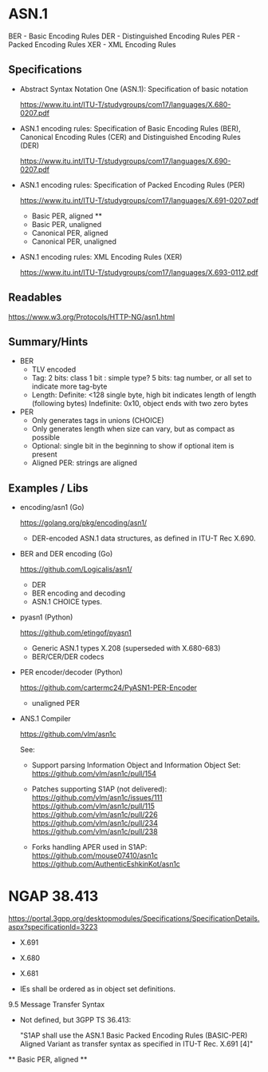 
# ASN.1

BER - Basic Encoding Rules
DER - Distinguished Encoding Rules
PER - Packed Encoding Rules
XER - XML Encoding Rules

## Specifications

* Abstract Syntax Notation One (ASN.1):
  Specification of basic notation

  https://www.itu.int/ITU-T/studygroups/com17/languages/X.680-0207.pdf

* ASN.1 encoding rules:
  Specification of Basic Encoding Rules (BER),
  Canonical Encoding Rules (CER) and
  Distinguished Encoding Rules (DER)

  https://www.itu.int/ITU-T/studygroups/com17/languages/X.690-0207.pdf

* ASN.1 encoding rules:
  Specification of Packed Encoding Rules (PER)

  https://www.itu.int/ITU-T/studygroups/com17/languages/X.691-0207.pdf
  - Basic PER, aligned        **
  - Basic PER, unaligned
  - Canonical PER, aligned
  - Canonical PER, unaligned

* ASN.1 encoding rules:
  XML Encoding Rules (XER)

  https://www.itu.int/ITU-T/studygroups/com17/languages/X.693-0112.pdf


## Readables

https://www.w3.org/Protocols/HTTP-NG/asn1.html


## Summary/Hints

* BER
  - TLV encoded
  - Tag: 2 bits: class
         1 bit : simple type?
         5 bits: tag number, or all set to indicate more tag-byte
  - Length: Definite: <128 single byte, high bit indicates length of length (following bytes)
            Indefinite: 0x10, object ends with two zero bytes
* PER
  - Only generates tags in unions (CHOICE)
  - Only generates length when size can vary, but as compact as possible
  - Optional: single bit in the beginning to show if optional item is present
  - Aligned PER: strings are aligned

## Examples / Libs

* encoding/asn1 (Go)

  https://golang.org/pkg/encoding/asn1/

  - DER-encoded ASN.1 data structures, as defined in ITU-T Rec X.690.


* BER and DER encoding (Go)

  https://github.com/Logicalis/asn1/

  - DER
  - BER encoding and decoding
  - ASN.1 CHOICE types.


* pyasn1 (Python)

  https://github.com/etingof/pyasn1

  - Generic ASN.1 types X.208 (superseded with X.680-683)
  - BER/CER/DER codecs

* PER encoder/decoder (Python)

  https://github.com/cartermc24/PyASN1-PER-Encoder

  - unaligned PER


* ANS.1 Compiler

  https://github.com/vlm/asn1c

  See:
  * Support parsing Information Object and Information Object Set:
    https://github.com/vlm/asn1c/pull/154
  * Patches supporting S1AP (not delivered):
    https://github.com/vlm/asn1c/issues/111
    https://github.com/vlm/asn1c/pull/115
    https://github.com/vlm/asn1c/pull/226
    https://github.com/vlm/asn1c/pull/234
    https://github.com/vlm/asn1c/pull/238

  * Forks handling APER used in S1AP:
    https://github.com/mouse07410/asn1c
    https://github.com/AuthenticEshkinKot/asn1c

# NGAP 38.413

https://portal.3gpp.org/desktopmodules/Specifications/SpecificationDetails.aspx?specificationId=3223

- X.691
- X.680
- X.681

- IEs shall be ordered as in object set definitions.

9.5	Message Transfer Syntax
  - Not defined, but 3GPP TS 36.413:

    "S1AP shall use the ASN.1 Basic Packed Encoding Rules (BASIC-PER)
    Aligned Variant as transfer syntax as specified in ITU-T Rec. X.691 [4]"

  ** Basic PER, aligned **
